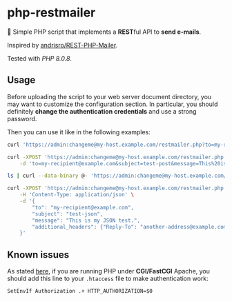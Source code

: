 # php-restmailer

:elephant: Simple PHP script that implements a **REST**ful API to **send e-mails**.

Inspired by [andrisro/REST-PHP-Mailer](https://github.com/andrisro/REST-PHP-Mailer).

Tested with _PHP 8.0.8_.

## Usage

Before uploading the script to your web server document directory, you may want to customize the configuration section. In particular, you should definitely **change the authentication credentials** and use a strong password.

Then you can use it like in the following examples:

```bash
curl 'https://admin:changeme@my-host.example.com/restmailer.php?to=my-recipient@example.com&subject=test-get&message=This%20is%20my%20GET%20test.'
```

```bash
curl -XPOST 'https://admin:changeme@my-host.example.com/restmailer.php' \
    -d 'to=my-recipient@example.com&subject=test-post&message=This%20is%20my%20POST%20test.'
```

```bash
ls | curl --data-binary @- 'https://admin:changeme@my-host.example.com/restmailer.php?to=my-recipient@example.com&subject=test-body'
```

```bash
curl -XPOST 'https://admin:changeme@my-host.example.com/restmailer.php' \
    -H 'Content-Type: application/json' \
    -d '{
        "to": "my-recipient@example.com",
        "subject": "test-json",
        "message": "This is my JSON test.",
        "additional_headers": {"Reply-To": "another-address@example.com"}
    }'
```

## Known issues

As stated [here](https://www.php.net/manual/en/features.http-auth.php#114877), if you are running PHP under **CGI/FastCGI** Apache, you should add this line to your `.htaccess` file to make authentication work:

```
SetEnvIf Authorization .+ HTTP_AUTHORIZATION=$0
```
